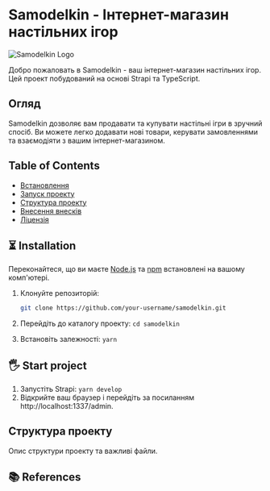# Samodelkin - Інтернет-магазин настільних ігор

![Samodelkin Logo](url_to_your_logo.png)

Добро пожаловать в Samodelkin - ваш інтернет-магазин настільних ігор. Цей проект побудований на основі Strapi та TypeScript.

## Огляд

Samodelkin дозволяє вам продавати та купувати настільні ігри в зручний спосіб. Ви можете легко додавати нові товари, керувати замовленнями та взаємодіяти з вашим інтернет-магазином.

## Table of Contents

- [Встановлення](#встановлення)
- [Запуск проекту](#запуск-проекту)
- [Структура проекту](#структура-проекту)
- [Внесення внесків](#внесення-внесків)
- [Ліцензія](#ліцензія)

## ⏳ Installation

Переконайтеся, що ви маєте [Node.js](https://nodejs.org/) та [npm](https://www.npmjs.com/) встановлені на вашому комп'ютері.

1. Клонуйте репозиторій:

   ```bash
   git clone https://github.com/your-username/samodelkin.git
   ```

2. Перейдіть до каталогу проекту:
   `cd samodelkin`

3. Встановіть залежності:
   `yarn`

## 🖐 Start project

1. Запустіть Strapi: `yarn develop`
2. Відкрийте ваш браузер і перейдіть за посиланням http://localhost:1337/admin.

## Структура проекту

Опис структури проекту та важливі файли.

## 📚 References
